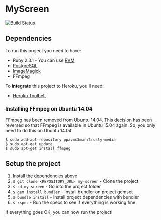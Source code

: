 # MyScreen

[![Build Status](https://circleci.com/gh/gustavosobral/my-screen)](https://circleci.com/gh/gustavosobral/my-screen.svg?style=shield&circle-token=f657a6b42787bc052ec855094bcf3f514c2f2f1e)

## Dependencies

To run this project you need to have:

* Ruby 2.3.1 - You can use [RVM](http://rvm.io)
* [PostgreSQL](http://www.postgresql.org/)
* [ImageMagick](http://www.imagemagick.org/script/index.php)
* FFmpeg

To **integrate** this project to Heroku, you'll need:

* [Heroku Toolbelt](https://toolbelt.heroku.com/)

### Installing FFmpeg on Ubuntu 14.04

FFmpeg has been removed from Ubuntu 14.04. This decision has been reversed so that FFmpeg is available in Ubuntu 15.04 again. So, you only need to do this on Ubuntu 14.04
```
$ sudo add-apt-repository ppa:mc3man/trusty-media
$ sudo apt-get update
$ sudo apt-get install ffmpeg
```

## Setup the project

1. Install the dependencies above
2. `$ git clone <REPOSITORY_URL> my-screen` - Clone the project
3. `$ cd my-screen` - Go into the project folder
4. `$ gem install bundler` - Install bundler on project gemset
4. `$ bundle install` - Install project dependencies with bundler
5. `$ rspec` - Run the specs to see if everything is working fine

If everything goes OK, you can now run the project!
